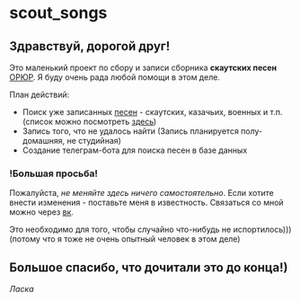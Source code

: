 # scout_songs

## Здравствуй, дорогой друг!

Это маленький проект по сбору и записи сборника **скаутских песен** [ОРЮР](https://orur.ru).
Я буду очень рада любой помощи в этом деле. 

План действий:
* Поиск уже записанных [песен](hq/) - скаутских, казачьих, военных и т.п. (список можно посмотреть [здесь](work_in_progress/plan.jpg))
* Запись того, что не удалось найти  (Запись планируется полу-домашняя, не студийная)
* Создание телеграм-бота для поиска песен в базе данных

### **!Большая просьба!** 
Пожалуйста, _не меняйте здесь ничего самостоятельно_. Если хотите внести изменения - поставьте меня в известность. Связаться со мной можно через [вк](https://vk.com/s_sukhova).

Это необходимо для того, чтобы случайно что-нибудь не испортилось))) (потому что я тоже не очень опытный человек в этом деле)

## Большое спасибо, что дочитали это до конца!)
 *_Ласка_*
